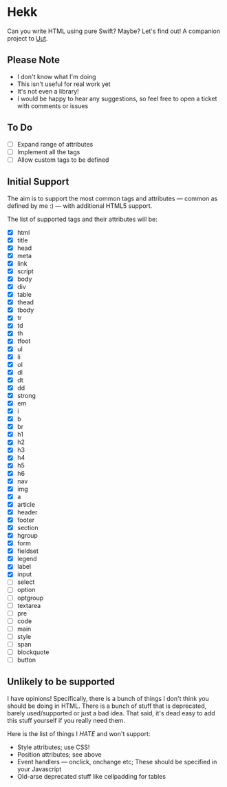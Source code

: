 # Hekk

Can you write HTML using pure Swift? Maybe? Let's find out! A companion project to [Uut](https://github.com/lukesutton/uut).

## Please Note

* I don't know what I'm doing
* This isn't useful for real work yet
* It's not even a library!
* I would be happy to hear any suggestions, so feel free to open a ticket with comments or issues

## To Do

* [ ] Expand range of attributes
* [ ] Implement all the tags
* [ ] Allow custom tags to be defined

## Initial Support

The aim is to support the most common tags and attributes — common as defined by me :) — with additional HTML5 support.

The list of supported tags and their attributes will be:

* [x] html
* [x] title
* [x] head
* [x] meta
* [x] link
* [x] script
* [x] body
* [x] div
* [x] table
* [x] thead
* [x] tbody
* [x] tr
* [x] td
* [x] th
* [x] tfoot
* [x] ul
* [x] li
* [x] ol
* [x] dl
* [x] dt
* [x] dd
* [x] strong
* [x] em
* [x] i
* [x] b
* [x] br
* [x] h1
* [x] h2
* [x] h3
* [x] h4
* [x] h5
* [x] h6
* [x] nav
* [x] img
* [x] a
* [x] article
* [x] header
* [x] footer
* [x] section
* [x] hgroup
* [x] form
* [x] fieldset
* [x] legend
* [x] label
* [x] input
* [ ] select
* [ ] option
* [ ] optgroup
* [ ] textarea
* [ ] pre
* [ ] code
* [ ] main
* [ ] style
* [ ] span
* [ ] blockquote
* [ ] button

## Unlikely to be supported

I have opinions! Specifically, there is a bunch of things I don't think you should be doing in HTML. There is a bunch of stuff that is deprecated, barely used/supported or just a bad idea. That said, it's dead easy to add this stuff yourself if you really need them.

Here is the list of things I _HATE_ and won't support:

* Style attributes; use CSS!
* Position attributes; see above
* Event handlers — onclick, onchange etc; These should be specified in your Javascript
* Old-arse deprecated stuff like cellpadding for tables
